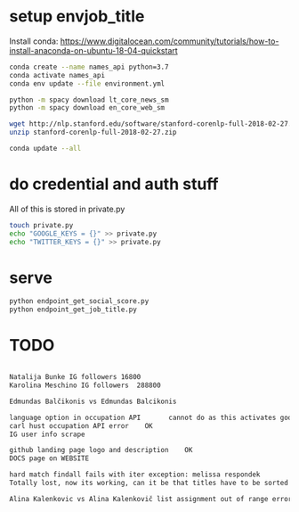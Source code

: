 # setup envjob_title

Install conda:
https://www.digitalocean.com/community/tutorials/how-to-install-anaconda-on-ubuntu-18-04-quickstart

``` bash
conda create --name names_api python=3.7
conda activate names_api
conda env update --file environment.yml

python -m spacy download lt_core_news_sm
python -m spacy download en_core_web_sm

wget http://nlp.stanford.edu/software/stanford-corenlp-full-2018-02-27.zip
unzip stanford-corenlp-full-2018-02-27.zip

conda update --all
```

# do credential and auth stuff

All of this is stored in private.py
``` bash
touch private.py
echo "GOOGLE_KEYS = {}" >> private.py
echo "TWITTER_KEYS = {}" >> private.py
```

# serve
``` bash
python endpoint_get_social_score.py
python endpoint_get_job_title.py

```

# TODO

``` bash

Natalija Bunke IG followers	16800
Karolina Meschino IG followers	288800

Edmundas Balčikonis vs Edmundas Balcikonis

language option in occupation API       cannot do as this activates google scrpae detection
carl hust occupation API error    OK
IG user info scrape

github landing page logo and description    OK
DOCS page on WEBSITE

hard match findall fails with iter exception: melissa respondek
Totally lost, now its working, can it be that titles have to be sorted alphabetically?

Alina Kalenkovic vs Alina Kalenkovič list assignment out of range error!

```
